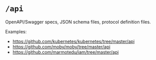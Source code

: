 # `/api`

OpenAPI/Swagger specs, JSON schema files, protocol definition files.

Examples:

* https://github.com/kubernetes/kubernetes/tree/master/api
* https://github.com/moby/moby/tree/master/api
* https://github.com/marmotedu/iam/tree/master/api
